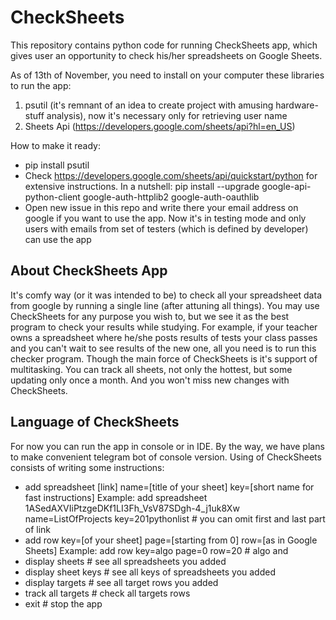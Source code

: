 # CheckSheets

This repository contains python code for running CheckSheets app, which gives user an opportunity to check his/her spreadsheets on Google Sheets.

As of 13th of November, you need to install on your computer these libraries to run the app:

1) psutil (it's remnant of an idea to create project with amusing hardware-stuff analysis), now it's necessary only for retrieving user name
2) Sheets Api (https://developers.google.com/sheets/api?hl=en_US)

How to make it ready:
* pip install psutil
* Check https://developers.google.com/sheets/api/quickstart/python for extensive instructions. In a nutshell:
pip install --upgrade google-api-python-client google-auth-httplib2 google-auth-oauthlib
* Open new issue in this repo and write there your email address on google if you want to use the app. Now it's in testing mode and only users with emails from set of testers (which is defined by developer) can use the app

## About CheckSheets App
It's comfy way (or it was intended to be) to check all your spreadsheet data from google by running a single line (after attuning all things).
You may use CheckSheets for any purpose you wish to, but we see it as the best program to check your results while studying. For example, if your teacher owns a spreadsheet where he/she posts results of tests your class passes and you can't wait to see results of the new one, all you need is to run this checker program.
Though the main force of CheckSheets is it's support of multitasking. You can track all sheets, not only the hottest, but some updating only once a month. And you won't miss new changes with CheckSheets.

## Language of CheckSheets
For now you can run the app in console or in IDE. By the way, we have plans to make convenient telegram bot of console version. Using of CheckSheets consists of writing some instructions:
* add spreadsheet [link] name=[title of your sheet] key=[short name for fast instructions]
Example: add spreadsheet 1ASedAXVIiPtzgeDKf1LI3Fh_VsV87SDgh-4_j1uk8Xw name=ListOfProjects key=201pythonlist # you can omit first and last part of link
* add row key=[of your sheet] page=[starting from 0] row=[as in Google Sheets]
Example: add row key=algo page=0 row=20 # algo and 
* display sheets # see all spreadsheets you added
* display sheet keys # see all keys of spreadsheets you added
* display targets # see all target rows you added
* track all targets # check all targets rows
* exit # stop the app
